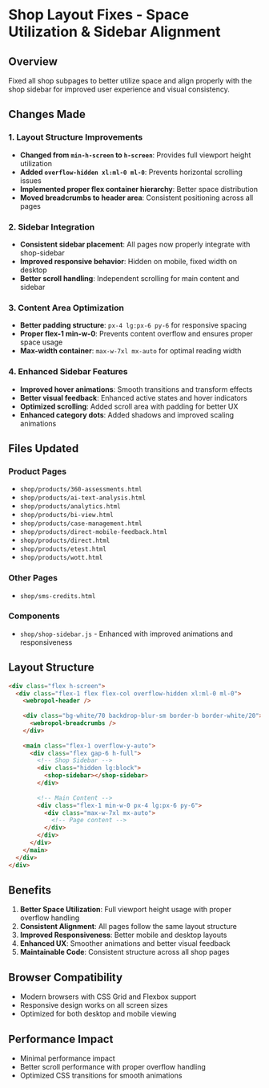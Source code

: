 # Shop Layout Fixes - Space Utilization & Sidebar Alignment

## Overview
Fixed all shop subpages to better utilize space and align properly with the shop sidebar for improved user experience and visual consistency.

## Changes Made

### 1. Layout Structure Improvements
- **Changed from `min-h-screen` to `h-screen`**: Provides full viewport height utilization
- **Added `overflow-hidden xl:ml-0 ml-0`**: Prevents horizontal scrolling issues
- **Implemented proper flex container hierarchy**: Better space distribution
- **Moved breadcrumbs to header area**: Consistent positioning across all pages

### 2. Sidebar Integration
- **Consistent sidebar placement**: All pages now properly integrate with shop-sidebar
- **Improved responsive behavior**: Hidden on mobile, fixed width on desktop
- **Better scroll handling**: Independent scrolling for main content and sidebar

### 3. Content Area Optimization
- **Better padding structure**: `px-4 lg:px-6 py-6` for responsive spacing
- **Proper flex-1 min-w-0**: Prevents content overflow and ensures proper space usage
- **Max-width container**: `max-w-7xl mx-auto` for optimal reading width

### 4. Enhanced Sidebar Features
- **Improved hover animations**: Smooth transitions and transform effects
- **Better visual feedback**: Enhanced active states and hover indicators
- **Optimized scrolling**: Added scroll area with padding for better UX
- **Enhanced category dots**: Added shadows and improved scaling animations

## Files Updated

### Product Pages
- `shop/products/360-assessments.html`
- `shop/products/ai-text-analysis.html`
- `shop/products/analytics.html`
- `shop/products/bi-view.html`
- `shop/products/case-management.html`
- `shop/products/direct-mobile-feedback.html`
- `shop/products/direct.html`
- `shop/products/etest.html`
- `shop/products/wott.html`

### Other Pages
- `shop/sms-credits.html`

### Components
- `shop/shop-sidebar.js` - Enhanced with improved animations and responsiveness

## Layout Structure
```html
<div class="flex h-screen">
  <div class="flex-1 flex flex-col overflow-hidden xl:ml-0 ml-0">
    <webropol-header />
    
    <div class="bg-white/70 backdrop-blur-sm border-b border-white/20">
      <webropol-breadcrumbs />
    </div>
    
    <main class="flex-1 overflow-y-auto">
      <div class="flex gap-6 h-full">
        <!-- Shop Sidebar -->
        <div class="hidden lg:block">
          <shop-sidebar></shop-sidebar>
        </div>
        
        <!-- Main Content -->
        <div class="flex-1 min-w-0 px-4 lg:px-6 py-6">
          <div class="max-w-7xl mx-auto">
            <!-- Page content -->
          </div>
        </div>
      </div>
    </main>
  </div>
</div>
```

## Benefits
1. **Better Space Utilization**: Full viewport height usage with proper overflow handling
2. **Consistent Alignment**: All pages follow the same layout structure
3. **Improved Responsiveness**: Better mobile and desktop layouts
4. **Enhanced UX**: Smoother animations and better visual feedback
5. **Maintainable Code**: Consistent structure across all shop pages

## Browser Compatibility
- Modern browsers with CSS Grid and Flexbox support
- Responsive design works on all screen sizes
- Optimized for both desktop and mobile viewing

## Performance Impact
- Minimal performance impact
- Better scroll performance with proper overflow handling
- Optimized CSS transitions for smooth animations
